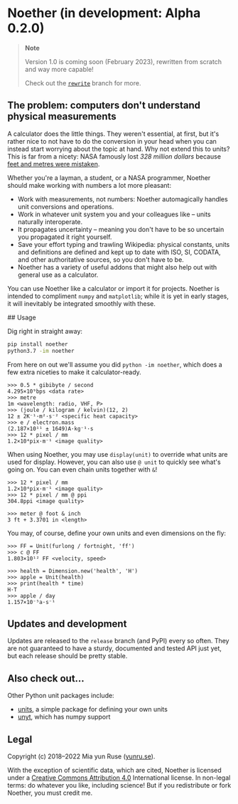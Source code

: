 # Noether (in development: Alpha 0.2.0)

> **Note**
>
> Version 1.0 is coming soon (February 2023), rewritten from scratch and way more capable!
>
> Check out the [`rewrite`](https://github.com/yunruse/Noether/tree/rewrite) branch for more.

## The problem: computers don't understand physical measurements

A calculator does the little things. They weren't essential, at first, but it's rather nice to not have to do the conversion in your head when you can instead start worrying about the topic at hand. Why not extend this to units? This is far from a nicety: NASA famously lost *328 million dollars* because [feet and metres were mistaken](https://medium.com/predict/a-328-million-dollar-conversion-error-f6d525c85fd2). 

Whether you're a layman, a student, or a NASA programmer, Noether should make working with numbers a lot more pleasant:

- Work with measurements, not numbers: Noether automagically handles unit conversions and operations.
- Work in whatever unit system you and your colleagues like – units naturally interoperate.
- It propagates uncertainty – meaning you don't have to be so uncertain you propagated it right yourself.
- Save your effort typing and trawling Wikipedia: physical constants, units and definitions are defined and kept up to date with ISO, SI, CODATA, and other authoritative sources, so you don't have to be.
- Noether has a variety of useful addons that might also help out with general use as a calculator.

You can use Noether like a calculator or import it for projects. Noether is intended to compliment `numpy` and `matplotlib`; while it is yet in early stages, it will inevitably be integrated smoothly with these.

## Usage 

Dig right in straight away:

```bash
pip install noether
python3.7 -im noether
```

From here on out we'll assume you did `python -im noether`, which does a few extra niceties to make it calculator-ready.

```
>>> 0.5 * gibibyte / second
4.295×10⁹bps <data rate>
>>> metre
1m <wavelength: radio, VHF, P>
>>> (joule / kilogram / kelvin)(12, 2)
12 ± 2K⁻¹·m²·s⁻² <specific heat capacity>
>>> e / electron.mass
(2.187×10¹¹ ± 1649)A·kg⁻¹·s
>>> 12 * pixel / mm
1.2×10⁴pix·m⁻¹ <image quality>
```

When using Noether, you may use `display(unit)` to override what units are used for display. However, you can also use `@ unit` to quickly see what's going on. You can even chain units together with `&`!

```
>>> 12 * pixel / mm
1.2×10⁴pix·m⁻¹ <image quality>
>>> 12 * pixel / mm @ ppi
304.8ppi <image quality>

>>> meter @ foot & inch
3 ft + 3.3701 in <length>
```

You may, of course, define your own units and even dimensions on the fly:

```
>>> FF = Unit(furlong / fortnight, 'ff')
>>> c @ FF
1.803×10¹² FF <velocity, speed>

>>> health = Dimension.new('health', 'H')
>>> apple = Unit(health)
>>> print(health * time)
H·T
>>> apple / day
1.157×10⁻⁵a·s⁻¹
```

## Updates and development

Updates are released to the `release` branch (and PyPI) every so often. They are not guaranteed to have a sturdy, documented and tested API just yet, but each release should be pretty stable.

## Also check out...

Other Python unit packages include:

- [units](https://pypi.org/project/units/), a simple package for defining your own units
- [unyt](https://pypi.org/project/unyt/), which has numpy support

## Legal

Copyright (c) 2018–2022 Mia yun Ruse ([yunru.se]).

With the exception of scientific data, which are cited, Noether is licensed under a [Creative Commons Attribution 4.0](cc) International license. In non-legal terms: do whatever you like, including science!
But if you redistribute or fork Noether, you must credit me.

[yunru.se]: https://yunru.se/
[cc]: https://creativecommons.org/licenses/by/4.0/
